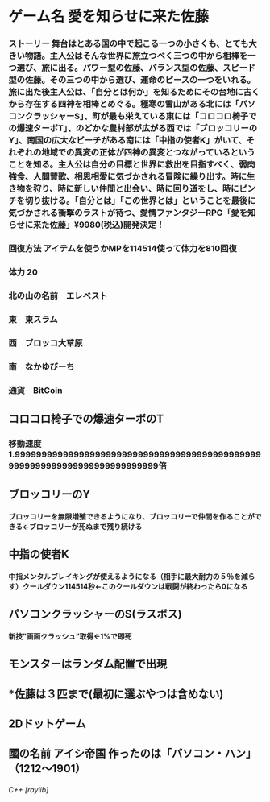 # ゲーム名 愛を知らせに来た佐藤
### ストーリー 舞台はとある国の中で起こる一つの小さくも、とても大きい物語。主人公はそんな世界に旅立つべく三つの中から相棒を一つ選び、旅に出る。パワー型の佐藤、バランス型の佐藤、スピード型の佐藤。その三つの中から選び、運命のピースの一つをいれる。旅に出た後主人公は、「自分とは何か」を知るためにその台地に古くから存在する四神を相棒とめぐる。極寒の雪山がある北には「パソコンクラッシャーS」、町が最も栄えている東には「コロコロ椅子での爆速ターボT」、のどかな農村部が広がる西では「ブロッコリーのY」、南国の広大なビーチがある南には「中指の使者K」がいて、それぞれの地域での異変の正体が四神の異変とつながっているということを知る。主人公は自分の目標と世界に救出を目指すべく、弱肉強食、人間賛歌、相思相愛に気づかされる冒険に繰り出す。時に生き物を狩り、時に新しい仲間と出会い、時に回り道をし、時にピンチを切り抜ける。「自分とは」「この世界とは」ということを最後に気づかされる衝撃のラストが待つ、愛情ファンタジーRPG「愛を知らせに来た佐藤」¥9980(税込)開発決定！

### 回復方法     アイテムを使うかMPを114514使って体力を810回復　
### 体力 20
        

### 北の山の名前　エレベスト

### 東　東スラム
### 西　ブロッコ大草原
### 南　なかゆびーち
### 通貨　BitCoin
## コロコロ椅子での爆速ターボのT　
### 移動速度1.99999999999999999999999999999999999999999999999999999999999999999999999999倍

## ブロッコリーのY
#### ブロッコリーを無限増殖できるようになり、ブロッコリーで仲間を作ることができる←ブロッコリーが死ぬまで残り続ける

## 中指の使者K
#### 中指メンタルブレイキングが使えるようになる（相手に最大耐力の５％を減らす）クールダウン114514秒←このクールダウンは戦闘が終わったら0になる

## パソコンクラッシャーのS(ラスボス)
#### 新技”画面クラッシュ”取得←1%で即死

## モンスターはランダム配置で出現

## *佐藤は３匹まで(最初に選ぶやつは含めない)

## 2Dドットゲーム

## 國の名前 アイシ帝国   作ったのは「パソコン・ハン」（1212～1901）


###### C++ [raylib]

